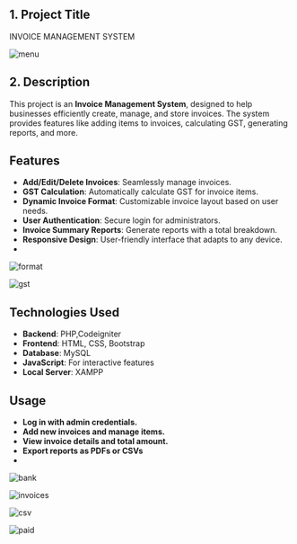 ## **1. Project Title**

INVOICE MANAGEMENT SYSTEM

![menu](https://github.com/user-attachments/assets/10a2c25e-cbef-454c-9c72-d3a1abdf5f32)


## **2. Description**
This project is an **Invoice Management System**, designed to help businesses efficiently create, manage, and store invoices. The system provides features like adding items to invoices, calculating GST, generating reports, and more.


## Features

- **Add/Edit/Delete Invoices**: Seamlessly manage invoices.
- **GST Calculation**: Automatically calculate GST for invoice items.
- **Dynamic Invoice Format**: Customizable invoice layout based on user needs.
- **User Authentication**: Secure login for administrators.
- **Invoice Summary Reports**: Generate reports with a total breakdown.
- **Responsive Design**: User-friendly interface that adapts to any device.
- 
![format](https://github.com/user-attachments/assets/4a4c60ce-c686-4ae7-8b39-0479d29a330f)

![gst](https://github.com/user-attachments/assets/082058ea-41d5-4074-a735-9ef5e8477cf0)



## Technologies Used

- **Backend**: PHP,Codeigniter
- **Frontend**: HTML, CSS, Bootstrap
- **Database**: MySQL
- **JavaScript**: For interactive features
- **Local Server**: XAMPP



## Usage

- **Log in with admin credentials.**
- **Add new invoices and manage items.**
- **View invoice details and total amount.**
- **Export reports as PDFs or CSVs**
- 
![bank](https://github.com/user-attachments/assets/ca141ffb-5322-4c87-bc58-5ea4a8243b46)


![invoices](https://github.com/user-attachments/assets/bd4e1b64-a961-4fe0-b1f9-00c2e933836b)


![csv](https://github.com/user-attachments/assets/02b07ecb-9aea-4fc7-8cfb-d7824dec2b5b)


![paid](https://github.com/user-attachments/assets/359997a7-7245-45e4-a211-e05f5af61f6d)

